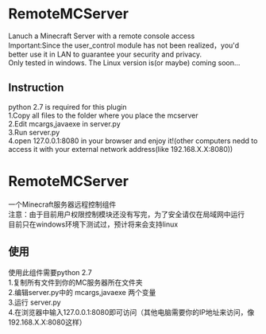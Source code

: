 RemoteMCServer
==============
Lanuch a Minecraft Server with a remote console access<br />
Important:Since the user_control module has not been realized，you'd better use it in LAN to guarantee your security and privacy.<br />
Only tested in windows. The Linux version is(or maybe) coming soon...<br />

Instruction
--------------
python 2.7 is required for this plugin<br />
1.Copy all files to the folder where you place the mcserver<br />
2.Edit mcargs,javaexe in server.py<br />
3.Run server.py<br />
4.open 127.0.0.1:8080 in your browser and enjoy it!(other computers nedd to access it with your external network address(like 192.168.X.X:8080))<br />

RemoteMCServer
==============
一个Minecraft服务器远程控制组件<br />
注意：由于目前用户权限控制模块还没有写完，为了安全请仅在局域网中运行<br />
目前只在windows环境下测试过，预计将来会支持linux<br />

使用
--------------
使用此组件需要python 2.7<br />
1.复制所有文件到你的MC服务器所在文件夹<br />
2.编辑server.py中的 mcargs,javaexe 两个变量<br />
3.运行 server.py<br />
4.在浏览器中输入127.0.0.1:8080即可访问（其他电脑需要你的IP地址来访问，像192.168.X.X:8080这样）<br />